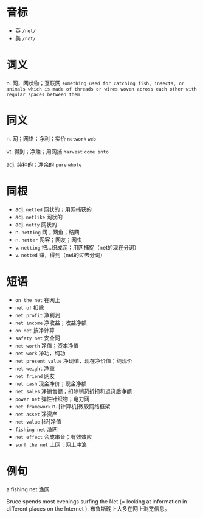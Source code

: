 # 音标

- 英 `/net/`
- 美 `/nɛt/`

# 词义

n. 网，网状物；互联网
`something used for catching fish, insects, or animals which is made of threads or wires woven across each other with regular spaces between them`

# 同义

n. 网；网络；净利；实价
`network` `web`

vt. 得到；净赚；用网捕
`harvest` `come into`

adj. 纯粹的；净余的
`pure` `whole`

# 同根

- adj. `netted` 网状的；用网捕获的
- adj. `netlike` 网状的
- adj. `netty` 网状的
- n. `netting` 网；网鱼；结网
- n. `netter` 网客；网友；网虫
- v. `netting` 把…织成网；用网捕捉（net的现在分词）
- v. `netted` 赚，得到（net的过去分词）

# 短语

- `on the net` 在网上
- `net of` 扣除
- `net profit` 净利润
- `net income` 净收益；收益净额
- `on net` 按净计算
- `safety net` 安全网
- `net worth` 净值；资本净值
- `net work` 净功，纯功
- `net present value` 净现值，现在净价值；纯现价
- `net weight` 净重
- `net friend` 网友
- `net cash` 现金净价；现金净额
- `net sales` 净销售额；扣除销货折扣和退货后净额
- `power net` 弹性针织物；电力网
- `net framework` n. [计算机]微软网络框架
- `net asset` 净资产
- `net value` [经]净值
- `fishing net` 渔网
- `net effect` 合成串音；有效效应
- `surf the net` 上网；网上冲浪

# 例句

a fishing net
渔网

Bruce spends most evenings surfing the Net (= looking at information in different places on the Internet ).
布鲁斯晚上大多在网上浏览信息。


